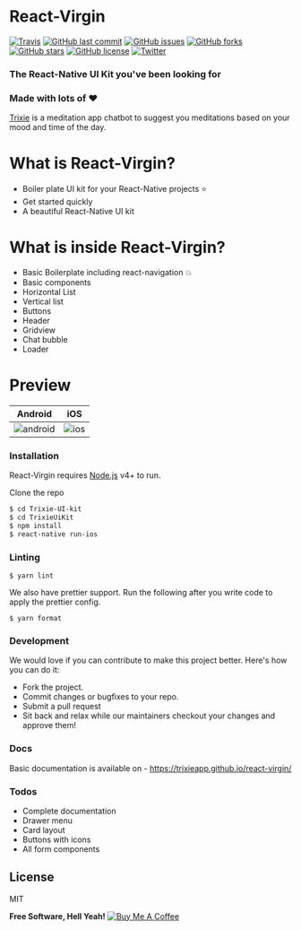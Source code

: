 # React-Virgin
[![Travis](https://img.shields.io/travis/Trixieapp/react-virgin.svg)]()
[![GitHub last commit](https://img.shields.io/github/last-commit/Trixieapp/react-virgin.svg)]()
[![GitHub issues](https://img.shields.io/github/issues/Trixieapp/react-virgin.svg)](https://github.com/Trixieapp/react-virgin/issues)
[![GitHub forks](https://img.shields.io/github/forks/Trixieapp/react-virgin.svg)](https://github.com/Trixieapp/react-virgin/network)
[![GitHub stars](https://img.shields.io/github/stars/Trixieapp/react-virgin.svg)](https://github.com/Trixieapp/react-virgin/stargazers)
[![GitHub license](https://img.shields.io/github/license/Trixieapp/react-virgin.svg)](https://github.com/Trixieapp/react-virgin/blob/master/LICENSE)
[![Twitter](https://img.shields.io/twitter/url/https/github.com/Trixieapp/react-virgin.svg?style=social)](https://twitter.com/intent/tweet?text=Wow:&url=https%3A%2F%2Fgithub.com%2FTrixieapp%2Freact-virgin)


### The React-Native UI Kit you've been looking for

### Made with lots of :heart:

[Trixie](http://thetrixieapp.com) is a meditation app chatbot to suggest you meditations based on your mood and time of the day.

# What is React-Virgin?

  - Boiler plate UI kit for your React-Native projects :star:
  - Get started quickly
  - A beautiful React-Native UI kit

# What is inside React-Virgin?

  - Basic Boilerplate including react-navigation :boom:
  - Basic components
  - Horizontal List
  - Vertical list
  - Buttons
  - Header
  - Gridview
  - Chat bubble
  - Loader

 # Preview

| Android | iOS |
| ------ | ------ |
| ![android](https://media.giphy.com/media/l4EoMbtLTodEdPCF2/giphy.gif) | ![ios](https://media.giphy.com/media/l4EoT1RuvPfkqyNZC/giphy.gif) |



### Installation

React-Virgin requires [Node.js](https://nodejs.org/) v4+ to run.

Clone the repo

```sh
$ cd Trixie-UI-kit
$ cd TrixieUiKit
$ npm install
$ react-native run-ios
```

### Linting
```
$ yarn lint
```
We also have prettier support. Run the following after you write code to apply the prettier config.
```
$ yarn format
```


### Development

We would love if you can contribute to make this project better. Here's how you can do it:

 - Fork the project.
 - Commit changes or bugfixes to your repo.
 - Submit a pull request
 - Sit back and relax while our maintainers checkout your changes and approve them!

### Docs

Basic documentation is available on - https://trixieapp.github.io/react-virgin/

### Todos

 - Complete documentation
 - Drawer menu
 - Card layout
 - Buttons with icons
 - All form components

License
----

MIT


**Free Software, Hell Yeah!**
<a href="https://www.buymeacoffee.com/sooraj" target="_blank"><img src="https://www.buymeacoffee.com/assets/img/custom_images/orange_img.png" alt="Buy Me A Coffee" style="height: auto !important;width: auto !important;" ></a>
